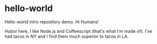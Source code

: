 # hello-world
Hello-world intro repository demo.
Hi Humans!

Hubor here, I like Node.js and Coffeescript (that's what I'm made of).
I've had tacos in NY and I find them much superior to tacos in LA.
